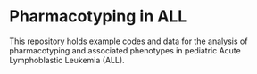 # Pharmacotyping in ALL

This repository holds example codes and data for the analysis of pharmacotyping and associated phenotypes in pediatric Acute Lymphoblastic Leukemia (ALL).



